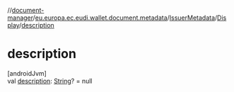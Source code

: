 //[document-manager](../../../../index.md)/[eu.europa.ec.eudi.wallet.document.metadata](../../index.md)/[IssuerMetadata](../index.md)/[Display](index.md)/[description](description.md)

# description

[androidJvm]\
val [description](description.md): [String](https://kotlinlang.org/api/latest/jvm/stdlib/kotlin-stdlib/kotlin/-string/index.html)? = null
